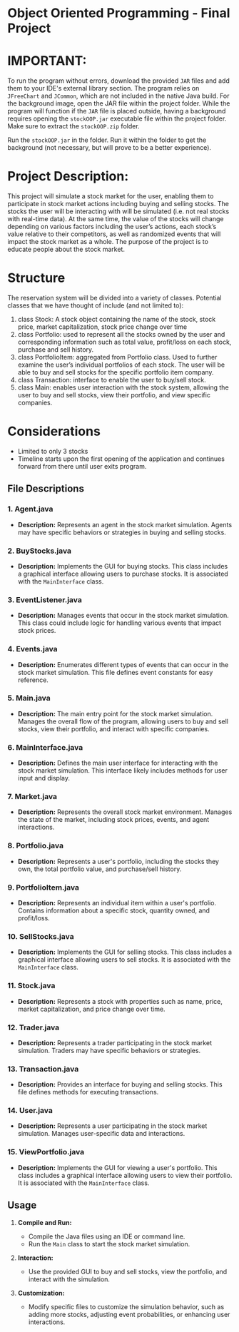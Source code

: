 # Object Oriented Programming - Final Project

# IMPORTANT:  
  To run the program without errors, download the provided `JAR` files and add them to your IDE's external library section. The program relies on `JFreeChart` and `JCommon`, which are not included in the native Java build. For the background image, open the JAR file within the project folder. While the program will function if the `JAR` file is placed outside, having a background requires opening the `stockOOP.jar` executable file within the project folder. Make sure to extract the `stockOOP.zip` folder.
  
  Run the `stockOOP.jar` in the folder. Run it within the folder to get the background (not necessary, but will prove to be a better experience).

# Project Description:
  This project will simulate a stock market for the user, enabling them to participate in stock
  market actions including buying and selling stocks. The stocks the user will be interacting with
  will be simulated (i.e. not real stocks with real-time data). At the same time, the value of the
  stocks will change depending on various factors including the user’s actions, each stock’s value
  relative to their competitors, as well as randomized events that will impact the stock market as a
  whole. The purpose of the project is to educate people about the stock market.
# Structure
  The reservation system will be divided into a variety of classes. Potential classes that we have
  thought of include (and not limited to):
  1) class Stock: A stock object containing the name of the stock, stock price, market
  capitalization, stock price change over time
  2) class Portfolio: used to represent all the stocks owned by the user and corresponding
  information such as total value, profit/loss on each stock, purchase and sell history.
  3) class PortfolioItem: aggregated from Portfolio class. Used to further examine the user’s
  individual portfolios of each stock. The user will be able to buy and sell stocks for the specific
  portfolio item company.
  4) class Transaction: interface to enable the user to buy/sell stock.
  5) class Main: enables user interaction with the stock system, allowing the user to buy and sell
  stocks, view their portfolio, and view specific companies.
# Considerations
  - Limited to only 3 stocks
  - Timeline starts upon the first opening of the application and continues forward from there
    until user exits program.

## File Descriptions

### 1. Agent.java
- **Description:** Represents an agent in the stock market simulation. Agents may have specific behaviors or strategies in buying and selling stocks.

### 2. BuyStocks.java
- **Description:** Implements the GUI for buying stocks. This class includes a graphical interface allowing users to purchase stocks. It is associated with the `MainInterface` class.

### 3. EventListener.java
- **Description:** Manages events that occur in the stock market simulation. This class could include logic for handling various events that impact stock prices.

### 4. Events.java
- **Description:** Enumerates different types of events that can occur in the stock market simulation. This file defines event constants for easy reference.

### 5. Main.java
- **Description:** The main entry point for the stock market simulation. Manages the overall flow of the program, allowing users to buy and sell stocks, view their portfolio, and interact with specific companies.

### 6. MainInterface.java
- **Description:** Defines the main user interface for interacting with the stock market simulation. This interface likely includes methods for user input and display.

### 7. Market.java
- **Description:** Represents the overall stock market environment. Manages the state of the market, including stock prices, events, and agent interactions.

### 8. Portfolio.java
- **Description:** Represents a user's portfolio, including the stocks they own, the total portfolio value, and purchase/sell history.

### 9. PortfolioItem.java
- **Description:** Represents an individual item within a user's portfolio. Contains information about a specific stock, quantity owned, and profit/loss.

### 10. SellStocks.java
- **Description:** Implements the GUI for selling stocks. This class includes a graphical interface allowing users to sell stocks. It is associated with the `MainInterface` class.

### 11. Stock.java
- **Description:** Represents a stock with properties such as name, price, market capitalization, and price change over time.

### 12. Trader.java
- **Description:** Represents a trader participating in the stock market simulation. Traders may have specific behaviors or strategies.

### 13. Transaction.java
- **Description:** Provides an interface for buying and selling stocks. This file defines methods for executing transactions.

### 14. User.java
- **Description:** Represents a user participating in the stock market simulation. Manages user-specific data and interactions.

### 15. ViewPortfolio.java
- **Description:** Implements the GUI for viewing a user's portfolio. This class includes a graphical interface allowing users to view their portfolio. It is associated with the `MainInterface` class.

## Usage

1. **Compile and Run:**
   - Compile the Java files using an IDE or command line.
   - Run the `Main` class to start the stock market simulation.

2. **Interaction:**
   - Use the provided GUI to buy and sell stocks, view the portfolio, and interact with the simulation.

3. **Customization:**
   - Modify specific files to customize the simulation behavior, such as adding more stocks, adjusting event probabilities, or enhancing user interactions.
